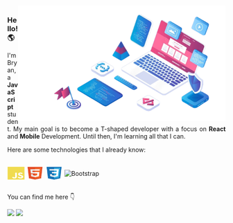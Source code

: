 <img src="./t-shaped.png" width="479px" height="267" align="right" alt="T-Shaped Developer">

<h3>Hello! 🌎</h3>

<p align="justify">I'm Bryan, a <strong>JavaScript</strong> student. My main goal is to become a T-shaped developer with a focus on <strong>React</strong> and <strong>Mobile</strong> Development. Until then, I'm learning all that I can.</p>

Here are some technologies that I already know:

<div style="display: inline_block"><br>
  <img align="center" alt="Js" height="30" width="40" src="https://raw.githubusercontent.com/devicons/devicon/master/icons/javascript/javascript-plain.svg">
  <img align="center" alt="HTML" height="30" width="40" src="https://raw.githubusercontent.com/devicons/devicon/master/icons/html5/html5-original.svg">
  <img align="center" alt="CSS" height="30" width="40" src="https://raw.githubusercontent.com/devicons/devicon/master/icons/css3/css3-original.svg">
  <img align="center" alt="Bootstrap" height="30" width="40" src="https://raw.githubusercontent.com/jmnote/z-icons/master/svg/bootstrap.svg">
</div>

##
You can find me here 👇
<div> 
  <a href = "mailto:bryanboone05@gmail.com"><img src="https://img.shields.io/badge/-Gmail-%23333?style=for-the-badge&logo=gmail&logoColor=red" target="_blank"></a>
  <a href="https://www.linkedin.com/in/bryanboone05" target="_blank"><img src="https://img.shields.io/badge/-LinkedIn-%230077B5?style=for-the-badge&logo=linkedin&logoColor=white" target="_blank"></a>  
</div>
